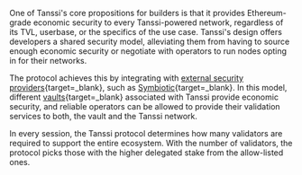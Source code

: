 One of Tanssi's core propositions for builders is that it provides Ethereum-grade economic security to every Tanssi-powered network, regardless of its TVL, userbase, or the specifics of the use case. Tanssi's design offers developers a shared security model, alleviating them from having to source enough economic security or negotiate with operators to run nodes opting in for their networks. 

The protocol achieves this by integrating with [external security providers](/learn/tanssi/external-security-providers/){target=\_blank}, such as [Symbiotic](/learn/tanssi/external-security-providers/symbiotic/){target=\_blank}. In this model, different [vaults](/learn/tanssi/external-security-providers/symbiotic/#vaults){target=\_blank} associated with Tanssi provide economic security, and reliable operators can be allowed to provide their validation services to both, the vault and the Tanssi network.

In every session, the Tanssi protocol determines how many validators are required to support the entire ecosystem. With the number of validators, the protocol picks those with the higher delegated stake from the allow-listed ones.
